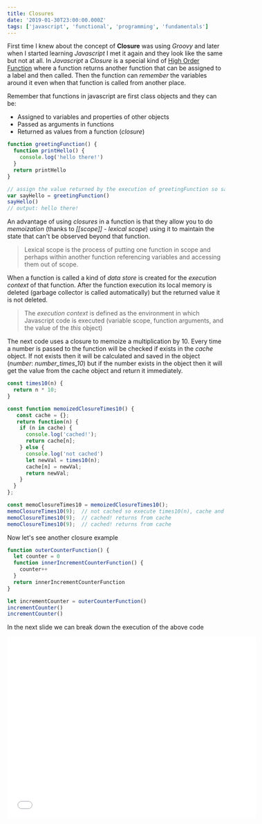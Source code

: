 ```yaml
---
title: Closures
date: '2019-01-30T23:00:00.000Z'
tags: ['javascript', 'functional', 'programming', 'fundamentals']
---
```


First time I knew about the concept of **Closure** was using _Groovy_ and later when I started learning _Javascript_ I met it again and they look like the same but not at all.
In _Javascript_ a _Closure_ is a special kind of [High Order Function](https://www.ohmycode.cl/js-high-order-function/) where a function returns another function that can be assigned to a label and then called. Then the function can _remember_ the variables around it even when that function is called from another place.

Remember that functions in javascript are first class objects and they can be:

- Assigned to variables and properties of other objects
- Passed as arguments in functions
- Returned as values from a function (_closure_)

```javascript
function greetingFunction() {
  function printHello() {
    console.log('hello there!')
  }
  return printHello
}

// assign the value returned by the execution of greetingFunction so sayHello is like an alias of printHello :/
var sayHello = greetingFunction()
sayHello()
// output: hello there!
```

An advantage of using _closures_ in a function is that they allow you to do _memoization_ (thanks to _[[scope]]_ - _lexical scope_) using it to maintain the state that can't be observed beyond that function.

> Lexical scope is the process of putting one function in scope and perhaps within another function referencing variables and accessing them out of scope.

When a function is called a kind of _data store_ is created for the _execution context_ of that function. After the function execution its local memory is deleted (garbage collector is called automatically) but the returned value it is not deleted.

> The _execution context_ is defined as the environment in which Javascript code is executed (variable scope, function arguments, and the value of the _this_ object)

The next code uses a closure to memoize a multiplication by 10. Every time a number is passed to the function will be checked if exists in the _cache_ object. If not exists then it will be calculated and saved in the object (_number_: _number_times_10_) but if the number exists in the object then it will get the value from the cache object and return it immediately.

```javascript
const times10(n) {
  return n * 10;
}

const function memoizedClosureTimes10() {
   const cache = {};
   return function(n) {
    if (n in cache) {
      console.log('cached!');
      return cache[n];
    } else {
      console.log('not cached')
      let newVal = times10(n);
      cache[n] = newVal;
      return newVal;
    }
  }
};

const memoClosureTimes10 = memoizedClosureTimes10();
memoClosureTimes10(9);  // not cached so execute times10(n), cache and return
memoClosureTimes10(9);  // cached! returns from cache
memoClosureTimes10(9);  // cached! returns from cache
```

Now let's see another closure example

```javascript
function outerCounterFunction() {
  let counter = 0
  function innerIncrementCounterFunction() {
    counter++
  }
  return innerIncrementCounterFunction
}

let incrementCounter = outerCounterFunction()
incrementCounter()
incrementCounter()
```

In the next slide we can break down the execution of the above code

<iframe src="//slides.com/mauriciogaldames-1/closures/embed" width="576" height="420" scrolling="no" frameborder="0" webkitallowfullscreen mozallowfullscreen allowfullscreen></iframe>
